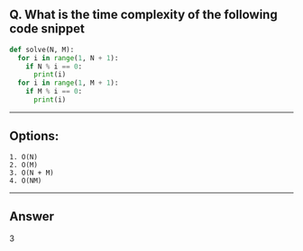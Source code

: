 ## Q. What is the time complexity of the following code snippet


```python
def solve(N, M):
  for i in range(1, N + 1):
    if N % i == 0:
      print(i)
  for i in range(1, M + 1):
    if M % i == 0:
      print(i)
```

---

## Options:
    1. O(N)
    2. O(M)
    3. O(N + M)
    4. O(NM)

---

## Answer
3
